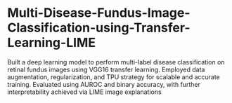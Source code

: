 # Multi-Disease-Fundus-Image-Classification-using-Transfer-Learning-LIME
Built a deep learning model to perform multi-label disease classification on retinal fundus images using VGG16 transfer learning. Employed data augmentation, regularization, and TPU strategy for scalable and accurate training. Evaluated using AUROC and binary accuracy, with further interpretability achieved via LIME image explanations
